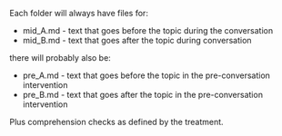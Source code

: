 Each folder will always have files for:

- mid_A.md - text that goes before the topic during the conversation
- mid_B.md - text that goes after the topic during conversation

there will probably also be:

- pre_A.md - text that goes before the topic in the pre-conversation intervention
- pre_B.md - text that goes after the topic in the pre-conversation intervention

Plus comprehension checks as defined by the treatment.
